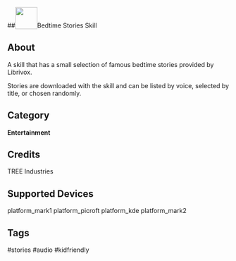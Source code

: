 ##<img src='https://rawgithub.com/FortAwesome/Font-Awesome/master/advanced-options/raw-svg/solid/book-open.svg' card_color='#52B54B' width='50' height='50' style='vertical-align:bottom'/>Bedtime Stories Skill

## About
A skill that has a small selection of famous bedtime stories  provided by Librivox.

Stories are downloaded with the skill and can be listed by voice, selected by title, or chosen randomly.


## Category
**Entertainment**

## Credits
TREE Industries

## Supported Devices
platform_mark1 platform_picroft platform_kde platform_mark2

## Tags
#stories
#audio
#kidfriendly



